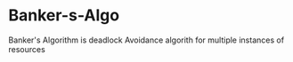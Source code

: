 # Banker-s-Algo
Banker's Algorithm is deadlock Avoidance algorith for multiple instances of resources
